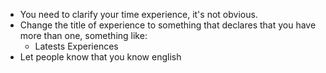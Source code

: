 - You need to clarify your time experience, it's not obvious.
- Change the title of experience to something that declares that you have more than one, something like:
	- Latests Experiences
- Let people know that you know english